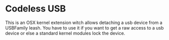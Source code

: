 # Codeless USB
This is an OSX kernel extension witch allows detaching a usb device from
a USBFamily leash. You have to use it if you want to get a raw access to
a usb device or else a standard kernel modules lock the device.

